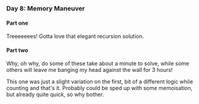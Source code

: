 ### Day 8: Memory Maneuver

#### Part one
Treeeeeees! Gotta love that elegant recursion solution.

#### Part two
Why, oh why, do some of these take about a minute to solve, while some others
will leave me banging my head against the wall for 3 hours!

This one was just a slight variation on the first, bit of a different logic
while counting and that's it. Probably could be sped up with some memoisation,
but already quite quick, so why bother.